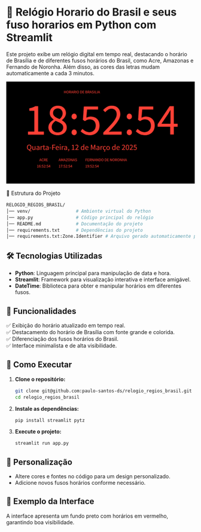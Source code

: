 # 📅 Relógio Horario do Brasil e seus fuso horarios em Python com Streamlit  


Este projeto exibe um relógio digital em tempo real, destacando o horário de Brasília e de diferentes fusos horários do Brasil, como Acre, Amazonas e Fernando de Noronha. Além disso, as cores das letras mudam automaticamente a cada 3 minutos.

![relogio](https://github.com/paulo-santos-ds/relogio_regios_brasil/blob/main/imagens/relogio.png)

📌 Estrutura do Projeto

 ```bash
RELOGIO_REGIOS_BRASIL/
│── venv/                 # Ambiente virtual do Python  
│── app.py                # Código principal do relógio  
│── README.md             # Documentação do projeto  
│── requirements.txt      # Dependências do projeto  
│── requirements.txt:Zone.Identifier # Arquivo gerado automaticamente pelo sistema  
```


## 🛠️ **Tecnologias Utilizadas**  
- **Python**: Linguagem principal para manipulação de data e hora.  
- **Streamlit**: Framework para visualização interativa e interface amigável.  
- **DateTime**: Biblioteca para obter e manipular horários em diferentes fusos.  

## 🎯 **Funcionalidades**  
✅ Exibição do horário atualizado em tempo real.  
✅ Destacamento do horário de Brasília com fonte grande e colorida.  
✅ Diferenciação dos fusos horários do Brasil.  
✅ Interface minimalista e de alta visibilidade.  

## 🚀 **Como Executar**  
1. **Clone o repositório:**  
   ```bash
   git clone git@github.com:paulo-santos-ds/relogio_regios_brasil.git
   cd relogio_regios_brasil
   ```  
2. **Instale as dependências:**  
   ```bash
   pip install streamlit pytz
   ```  
3. **Execute o projeto:**  
   ```bash
   streamlit run app.py
   ```  

## 🎨 **Personalização**  
- Altere cores e fontes no código para um design personalizado.  
- Adicione novos fusos horários conforme necessário.  

## 📌 **Exemplo da Interface**  
A interface apresenta um fundo preto com horários em vermelho, garantindo boa visibilidade.  

